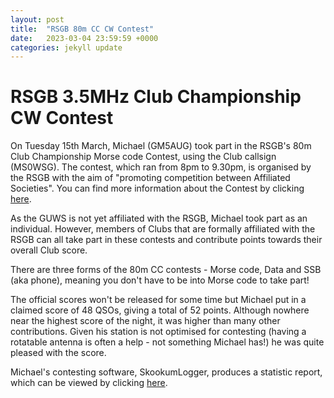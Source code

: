 ```yaml
---
layout: post
title:  "RSGB 80m CC CW Contest"
date:   2023-03-04 23:59:59 +0000
categories: jekyll update
---
```

# RSGB 3.5MHz Club Championship CW Contest

On Tuesday 15th March, Michael (GM5AUG) took part in the RSGB's 80m Club Championship Morse code Contest, using the Club callsign (MS0WSG). The contest, which ran from 8pm to 9.30pm, is organised by the RSGB with the aim of "promoting competition between Affiliated Societies". You can find more information about the Contest by clicking [here](https://www.rsgbcc.org/hf/rules/2023/r80mcc.shtml).

As the GUWS is not yet affiliated with the RSGB, Michael took part as an individual. However, members of Clubs that are formally affiliated with the RSGB can all take part in these contests and contribute points towards their overall Club score. 

There are three forms of the 80m CC contests - Morse code, Data and SSB (aka phone), meaning you don't have to be into Morse code to take part!

The official scores won't be released for some time but Michael put in a claimed score of 48 QSOs, giving a total of 52 points. Although nowhere near the highest score of the night, it was higher than many other contributions. Given his station is not optimised for contesting (having a rotatable antenna is often a help - not something Michael has!) he was quite pleased with the score.

Michael's contesting software, SkookumLogger, produces a statistic report, which can be viewed by clicking [here](/SkookumLoggerStatisticReport.pdf).